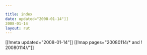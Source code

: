 ```yaml
---

title: index
date: updated="2008-01-14"]]
2008-01-14
layout: rut
---
```


[[!meta updated="2008-01-14"]]
[[!map pages="20080114/* and ! 20080114/*/*"]]
